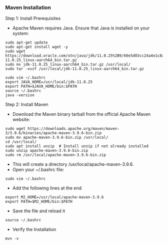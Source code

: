 ### Maven Installation
Step 1: Install Prerequisites
- Apache Maven requires Java. Ensure that Java is installed on your system:
```
sudo apt-get update
sudo apt-get install wget -y
sudo wget https://download.oracle.com/otn/java/jdk/11.0.25%2B9/60e5d03cc24a4e1c8ab5d29303dbe066/jdk-11.0.25_linux-aarch64_bin.tar.gz
sudo mv jdk-11.0.25_linux-aarch64_bin.tar.gz /usr/local/
sudo tar -xvzf /usr/local/jdk-11.0.25_linux-aarch64_bin.tar.gz

sudo vim ~/.bashrc
export JAVA_HOME=/usr/local/jdk-11.0.25
export PATH=$JAVA_HOME/bin:$PATH
source ~/.bashrc
java -version
```
Step 2: Install Maven
- Download the Maven binary tarball from the official Apache Maven website:
```
sudo wget https://downloads.apache.org/maven/maven-3/3.9.6/binaries/apache-maven-3.9.6-bin.zip
sudo mv apache-maven-3.9.6-bin.zip /usr/local/
cd /usr/local/
sudo apt install unzip  # Install unzip if not already installed
sudo unzip apache-maven-3.9.6-bin.zip
sudo rm /usr/local/apache-maven-3.9.6-bin.zip
```
- This will create a directory /usr/local/apache-maven-3.9.6.
- Open your ~/.bashrc file:
```
sudo vim ~/.bashrc
```
- Add the following lines at the end
```
export M2_HOME=/usr/local/apache-maven-3.9.6
export PATH=$M2_HOME/bin:$PATH
```
- Save the file and reload it
```
source ~/.bashrc
```
- Verify the Installation
```
mvn -v
```
